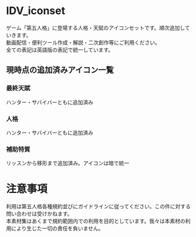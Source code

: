 # IDV_iconset
ゲーム「第五人格」に登場する人格・天賦のアイコンセットです。順次追加していきます。  
動画配信・便利ツール作成・解説・二次創作等にご利用ください。  
全ての表記は英語版の表記で統一しています。
## 現時点の追加済みアイコン一覧
### 最終天賦
ハンター・サバイバーともに追加済み
### 人格
ハンター・サバイバーともに追加済み
### 補助特質
リッスンから移形まで追加済み。アイコンは暗で統一
    
# 注意事項
利用は第五人格各種規約並びにガイドラインに従ってください。この件に対する問い合わせは受けかねます。  
本素材集はあくまで規約範囲内での利用を目的としています。我々は本素材の利用により生じた一切の責任を負いません。  

